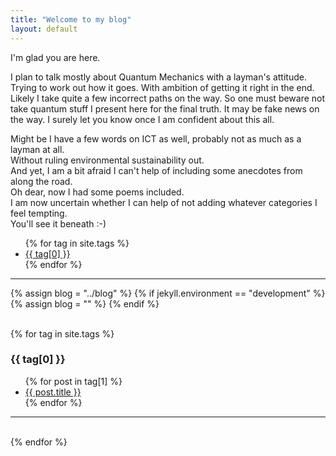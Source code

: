 ```yaml
---
title: "Welcome to my blog"
layout: default
---
```


I'm glad you are here.

I plan to talk mostly about Quantum Mechanics with a layman's attitude.  
Trying to work out how it goes. With ambition of getting it right in the end. Likely I take quite a few incorrect paths on the way. So one must beware not take quantum stuff I present here for the final truth. It may be fake news on the way. I surely let you know once I am confident about this all.

Might be I have a few words on ICT as well, probably not as much as a layman at all.  
Without ruling environmental sustainability out.  
And yet, I am a bit afraid I can't help of including some anecdotes from along the road.  
Oh dear, now I had some poems included.  
I am now uncertain whether I can help of not adding whatever categories I feel tempting.  
You'll see it beneath :-)

<ul>
{% for tag in site.tags %}
   <li>
      <a href="#{{ tag[0] }}">{{ tag[0] }}</a>
   </li>
{% endfor %}
</ul>
<HR>

{% assign blog = "../blog" %}
{% if jekyll.environment == "development" %}
{% assign blog = "" %}
{% endif %}


<div style="page-break-after: always; visibility: hidden"> \pagebreak </div>
{% for tag in site.tags %}
  <h3 ID="{{ tag[0] }}">{{ tag[0] }}</h3>
  <ul>
    {% for post in tag[1] %}
      <li>   	
 		<a href="{{blog}}{{ post.url }}">{{ post.title }}</a>
      </li>
    {% endfor %}
  </ul>
  <HR>
 <div style="page-break-after: always; visibility: hidden"> \pagebreak </div>
{% endfor %}
